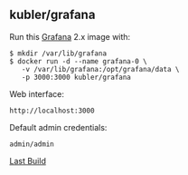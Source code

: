 ## kubler/grafana

Run this [Grafana][] 2.x image with:

    $ mkdir /var/lib/grafana
    $ docker run -d --name grafana-0 \
       -v /var/lib/grafana:/opt/grafana/data \
       -p 3000:3000 kubler/grafana

Web interface:

    http://localhost:3000

Default admin credentials:

    admin/admin

[Last Build][packages]

[Grafana]: http://grafana.org/
[packages]: PACKAGES.md
